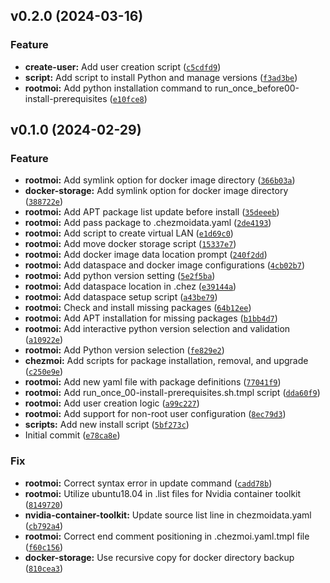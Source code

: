 <!--next-version-placeholder-->

## v0.2.0 (2024-03-16)

### Feature

* **create-user:** Add user creation script ([`c5cdfd9`](https://github.com/entelecheia/rootfiles/commit/c5cdfd9306b7add25e702cb82e4254108a869d4b))
* **script:** Add script to install Python and manage versions ([`f3ad3be`](https://github.com/entelecheia/rootfiles/commit/f3ad3be110b21fa3fcb4ffb44eeed477c689877e))
* **rootmoi:** Add python installation command to run_once_before00-install-prerequisites ([`e10fce8`](https://github.com/entelecheia/rootfiles/commit/e10fce89ecdc05d1ad18346d42ad8370a383c875))

## v0.1.0 (2024-02-29)

### Feature

* **rootmoi:** Add symlink option for docker image directory ([`366b03a`](https://github.com/entelecheia/rootfiles/commit/366b03adcc0c4e6e0e6cfe06e31ebb8e9c00fd1d))
* **docker-storage:** Add symlink option for docker image directory ([`388722e`](https://github.com/entelecheia/rootfiles/commit/388722ea186ed0bcf9885e30ae4942d1ed3f7bfe))
* **rootmoi:** Add APT package list update before install ([`35deeeb`](https://github.com/entelecheia/rootfiles/commit/35deeeb2bfa9dd5ffd2928c466586dd65e2df655))
* **rootmoi:** Add pass package to .chezmoidata.yaml ([`2de4193`](https://github.com/entelecheia/rootfiles/commit/2de41938c82d742266e0479cf2563ac55602c012))
* **rootmoi:** Add script to create virtual LAN ([`e1d69c0`](https://github.com/entelecheia/rootfiles/commit/e1d69c0229fb67cc857b91192765aabf4262fb17))
* **rootmoi:** Add move docker storage script ([`15337e7`](https://github.com/entelecheia/rootfiles/commit/15337e723b3db75c87c8145a469c9eaaed768337))
* **rootmoi:** Add docker image data location prompt ([`240f2dd`](https://github.com/entelecheia/rootfiles/commit/240f2ddd8fd5a5e00eb33f34e4a42a29e4e31a57))
* **rootmoi:** Add dataspace and docker image configurations ([`4cb02b7`](https://github.com/entelecheia/rootfiles/commit/4cb02b7ae11e0e673f20f7b3aa12d7df60e529f7))
* **rootmoi:** Add python version setting ([`5e2f5ba`](https://github.com/entelecheia/rootfiles/commit/5e2f5ba3fe08a4d445ab7d16ae75b14b65fcbf99))
* **rootmoi:** Add dataspace location in .chez ([`e39144a`](https://github.com/entelecheia/rootfiles/commit/e39144ad35856a3b611302bea4e24e9683c75e6c))
* **rootmoi:** Add dataspace setup script ([`a43be79`](https://github.com/entelecheia/rootfiles/commit/a43be791f06cf91a0a43b871d4d979ed6b3ca285))
* **rootmoi:** Check and install missing packages ([`64b12ee`](https://github.com/entelecheia/rootfiles/commit/64b12ee51a7546b9be859e1fda4e57a632cfbdd3))
* **rootmoi:** Add APT installation for missing packages ([`b1bb4d7`](https://github.com/entelecheia/rootfiles/commit/b1bb4d7ff18a4eba934f99ce2cb1e2d1f3bd2929))
* **rootmoi:** Add interactive python version selection and validation ([`a10922e`](https://github.com/entelecheia/rootfiles/commit/a10922e1d8f99f95bcf73d5ad581c47becb7ee57))
* **rootmoi:** Add Python version selection ([`fe829e2`](https://github.com/entelecheia/rootfiles/commit/fe829e2f2531059176547be86aef3c709d8535ed))
* **chezmoi:** Add scripts for package installation, removal, and upgrade ([`c250e9e`](https://github.com/entelecheia/rootfiles/commit/c250e9e99fa27576418ac98facf26f4efcadf4b0))
* **rootmoi:** Add new yaml file with package definitions ([`77041f9`](https://github.com/entelecheia/rootfiles/commit/77041f90f1acdb0f125c5f8ae004a30ab6365eb8))
* **rootmoi:** Add run_once_00-install-prerequisites.sh.tmpl script ([`dda60f9`](https://github.com/entelecheia/rootfiles/commit/dda60f9c7a26a55b6a7b137f1d37392518fceacd))
* **rootmoi:** Add user creation logic ([`a99c227`](https://github.com/entelecheia/rootfiles/commit/a99c227340b70cad4d70002a9b6ce95e0d624519))
* **rootmoi:** Add support for non-root user configuration ([`8ec79d3`](https://github.com/entelecheia/rootfiles/commit/8ec79d3930df8fe10b965d451c0d17354af9c22a))
* **scripts:** Add new install script ([`5bf273c`](https://github.com/entelecheia/rootfiles/commit/5bf273cdebf693fe6c2832b3d0d69e78975cf4ee))
* Initial commit ([`e78ca8e`](https://github.com/entelecheia/rootfiles/commit/e78ca8e09bc9b8bd31dd165b7835e7ee9b19e38e))

### Fix

* **rootmoi:** Correct syntax error in update command ([`cadd78b`](https://github.com/entelecheia/rootfiles/commit/cadd78b30b02c02452c25b06d27498123f23d97e))
* **rootmoi:** Utilize ubuntu18.04 in .list files for Nvidia container toolkit ([`8149720`](https://github.com/entelecheia/rootfiles/commit/8149720be9056cfb1d47d8a944c2fcc8117ec113))
* **nvidia-container-toolkit:** Update source list line in chezmoidata.yaml ([`cb792a4`](https://github.com/entelecheia/rootfiles/commit/cb792a4b0e5ea91fc2ac77e3dc32fceaaae64efa))
* **rootmoi:** Correct end comment positioning in .chezmoi.yaml.tmpl file ([`f60c156`](https://github.com/entelecheia/rootfiles/commit/f60c1564630ea62a9f0dc39abc3d4648dbb92ec9))
* **docker-storage:** Use recursive copy for docker directory backup ([`810cea3`](https://github.com/entelecheia/rootfiles/commit/810cea3b6ccd3388a6fc28cc3838dbb2afb1ffb9))
